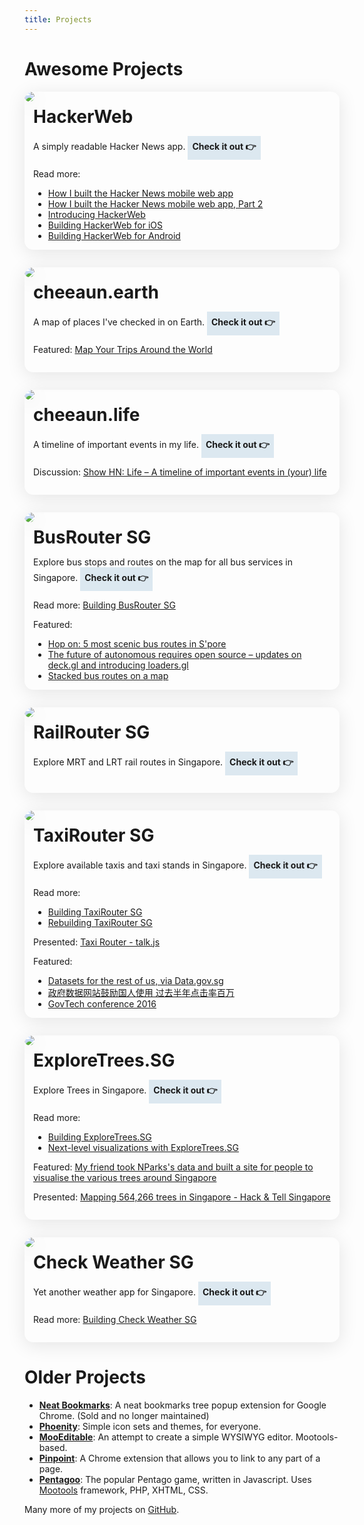 ```yaml
---
title: Projects
---
```


Awesome Projects
===

<style>
#projects-list > ul {
  list-style: none;
  padding: 0;
  margin: 0;
}
#projects-list h2 {
  margin: .25em 0;
  font-size: 28px;
}
#projects-list > ul > li{
  padding: 1em;
  margin: 0 0 2em;
  border-radius: 1em;
  overflow: hidden;
  box-shadow: 0 5px 30px rgba(0,0,0,.1);
}
#projects-list > ul > li > p:first-child {
  /* assume first p has the image */
  margin: -1em -1em .5em;
}
#projects-list > ul > li > p:first-child img {
  /* assume first p has the image */
  border-radius: 1em;
  overflow: hidden;
  box-shadow: 0 5px 30px rgba(0,0,0,.1);
}
#projects-list > ul > li li {
  list-style-type: disc;
}
#projects-list strong > a {
  background-color: #0b62a022;
  padding: .5em;
  text-decoration: none;
  display: inline-block;
}
</style>
<div id="projects-list">

- ![](/projects-images/hackerweb.jpg)

  ## HackerWeb

  A simply readable Hacker News app. **[Check it out 👉](http://hackerwebapp.com/)**

  Read more:

  - [How I built the Hacker News mobile web app](/blog/2012/03/how-i-built-hacker-news-mobile-web-app)
  - [How I built the Hacker News mobile web app, Part 2](/blog/2012/03/how-i-built-hacker-news-mobile-web-app_26)
  - [Introducing HackerWeb](/blog/2012/12/introducing-hackerweb)
  - [Building HackerWeb for iOS](/blog/2016/03/building-hackerweb-ios/)
  - [Building HackerWeb for Android](/blog/2016/05/building-hackerweb-android/)

- ![](/projects-images/cheeaun-earth.jpg)

  ## cheeaun.earth

  A map of places I've checked in on Earth. **[Check it out 👉](https://cheeaun.earth)**

  Featured: [Map Your Trips Around the World](http://googlemapsmania.blogspot.com/2017/07/map-your-trips-around-world.html)

- ![](/projects-images/cheeaun-life.jpg)

  ## cheeaun.life

  A timeline of important events in my life. **[Check it out 👉](https://cheeaun.life)**

  Discussion: [Show HN: Life – A timeline of important events in (your) life](https://news.ycombinator.com/item?id=6833565)

- ![](/projects-images/busrouter-sg.jpg)

  ## BusRouter SG

  Explore bus stops and routes on the map for all bus services in Singapore. **[Check it out 👉](https://busrouter.sg/)**

  Read more: [Building BusRouter SG](/blog/2019/02/building-busrouter-sg)

  Featured:

  - [Hop on: 5 most scenic bus routes in S'pore](https://www.straitstimes.com/lifestyle/hop-on-five-of-the-most-scenic-bus-routes-in-singapore)
  - [The future of autonomous requires open source – updates on deck.gl and introducing loaders.gl](https://mailchi.mp/uber/the-future-of-autonomous-requires-open-source-updates-on-deckgl-and-introducing-loadersgl)
  - [Stacked bus routes on a map](https://flowingdata.com/2019/02/25/stacked-bus-routes-on-a-map/)

- ![](/projects-images/railrouter-sg.jpg)

  ## RailRouter SG

  Explore MRT and LRT rail routes in Singapore. **[Check it out 👉](https://railrouter.sg/)**

- ![](/projects-images/taxirouter-sg.jpg)

  ## TaxiRouter SG

  Explore available taxis and taxi stands in Singapore. **[Check it out 👉](https://taxirouter.sg/)**

  Read more:

  - [Building TaxiRouter SG](/blog/2016/03/building-taxirouter-sg)
  - [Rebuilding TaxiRouter SG](/blog/2018/04/rebuilding-taxirouter-sg)

  Presented: [Taxi Router - talk.js](https://engineers.sg/video/taxi-router-talk-js--737)

  Featured:

  - [Datasets for the rest of us, via Data.gov.sg](https://www.digitalnewsasia.com/digital-economy/datasets-rest-us-datagovsg)
  - [政府数据网站鼓励国人使用 过去半年点击率百万](https://www.youtube.com/watch?v=8zH8fbUNdKI)
  - [GovTech conference 2016](https://twitter.com/heliumlife/status/784217428410544128)

- ![](/projects-images/exploretrees-sg.jpg)

  ## ExploreTrees.SG

  Explore Trees in Singapore. **[Check it out 👉](https://exploretrees.sg/)**

  Read more:

  - [Building ExploreTrees.SG](/blog/2018/04/building-exploretrees-sg)
  - [Next-level visualizations with ExploreTrees.SG](/blog/2019/07/next-level-visualizations-exploretrees-sg)

  Featured: [My friend took NParks's data and built a site for people to visualise the various trees around Singapore](https://www.reddit.com/r/singapore/comments/bj0xze/my_friend_took_nparkss_data_and_built_a_site_for/)

  Presented: [Mapping 564,266 trees in Singapore - Hack & Tell Singapore](https://engineers.sg/video/mapping-564-266-trees-in-singapore-hack-tell-singapore--2801)

- ![](/projects-images/checkweather-sg.jpg)

  ## Check Weather SG

  Yet another weather app for Singapore. **[Check it out 👉](https://checkweather.sg/)**

  Read more: [Building Check Weather SG](/blog/2018/06/building-check-weather-sg)

</div>

Older Projects
===

- **[Neat Bookmarks](https://github.com/cheeaun/neat-bookmarks)**: A neat bookmarks tree popup extension for Google Chrome. (Sold and no longer maintained)
- **[Phoenity](https://github.com/cheeaun/phoenity-icons)**: Simple icon sets and themes, for everyone.
- **[MooEditable](https://github.com/cheeaun/mooeditable)**: An attempt to create a simple WYSIWYG editor. Mootools-based.
- **[Pinpoint](https://github.com/cheeaun/pinpoint)**: A Chrome extension that allows you to link to any part of a page.
- **[Pentagoo](https://github.com/cheeaun/pentagoo)**: The popular Pentago game, written in Javascript. Uses [Mootools](http://mootools.net/) framework, PHP, XHTML, CSS.

Many more of my projects on [GitHub](http://github.com/cheeaun).
